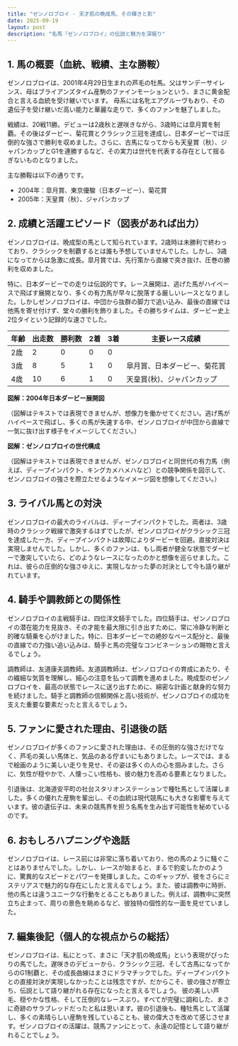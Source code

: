 ```yaml
---
title: "ゼンノロブロイ - 天才肌の晩成馬、その輝きと影"
date: 2025-09-19
layout: post
description: "名馬『ゼンノロブロイ』の伝説と魅力を深堀り"
---
```


## 1. 馬の概要（血統、戦績、主な勝鞍）

ゼンノロブロイは、2001年4月29日生まれの芦毛の牡馬。父はサンデーサイレンス、母はブライアンズタイム産駒のファインモーションという、まさに黄金配合と言える血統を受け継いでいます。  母系には名牝エアグルーヴもおり、その遺伝子を受け継いだ高い能力と華麗な走りで、多くのファンを魅了しました。

戦績は、20戦11勝。デビューは2歳秋と遅咲きながら、3歳時には皐月賞を制覇。その後はダービー、菊花賞とクラシック三冠を達成し、日本ダービーでは圧倒的な強さで勝利を収めました。さらに、古馬になってからも天皇賞（秋）、ジャパンカップとG1を連勝するなど、その実力は世代を代表する存在として揺るぎないものとなりました。

主な勝鞍は以下の通りです。

* 2004年：皐月賞、東京優駿（日本ダービー）、菊花賞
* 2005年：天皇賞（秋）、ジャパンカップ


## 2. 成績と活躍エピソード（図表があれば出力）

ゼンノロブロイは、晩成型の馬として知られています。2歳時は未勝利で終わっており、クラシックを制覇するとは誰も予想していませんでした。しかし、3歳になってからは急激に成長。皐月賞では、先行策から直線で突き抜け、圧巻の勝利を収めました。

特に、日本ダービーでの走りは伝説的です。レース展開は、逃げた馬がハイペースで飛ばす展開となり、多くの有力馬が早々に脱落する厳しいレースとなりました。しかしゼンノロブロイは、中団から抜群の脚力で追い込み、最後の直線では他馬を寄せ付けず、堂々の勝利を飾りました。その勝ちタイムは、ダービー史上2位タイという記録的な速さでした。

| 年齢 | 出走数 | 勝利数 | 2着 | 3着 | 主要レース成績 |
|---|---|---|---|---|---|
| 2歳 | 2 | 0 | 0 | 0 |  |
| 3歳 | 8 | 5 | 1 | 0 | 皐月賞、日本ダービー、菊花賞 |
| 4歳 | 10 | 6 | 1 | 0 | 天皇賞(秋)、ジャパンカップ |

**図解：2004年日本ダービー展開図**

（図解はテキストでは表現できませんが、想像力を働かせてください。逃げ馬がハイペースで飛ばし、多くの馬が失速する中、ゼンノロブロイが中団から直線で一気に抜け出す様子をイメージしてください。）


**図解：ゼンノロブロイの世代構成**

（図解はテキストでは表現できませんが、ゼンノロブロイと同世代の有力馬（例えば、ディープインパクト、キングカメハメハなど）との競争関係を図示して、ゼンノロブロイの強さを際立たせるようなイメージ図を想像してください。）


## 3. ライバル馬との対決

ゼンノロブロイの最大のライバルは、ディープインパクトでした。両者は、3歳時のクラシック戦線で激突するはずでしたが、ゼンノロブロイがクラシック三冠を達成した一方、ディープインパクトは故障によりダービーを回避。直接対決は実現しませんでした。しかし、多くのファンは、もし両者が健全な状態でダービーで激突していたら、どのようなレースになったのかと想像を巡らせました。これは、彼らの圧倒的な強さゆえに、実現しなかった夢の対決として今も語り継がれています。


## 4. 騎手や調教師との関係性

ゼンノロブロイの主戦騎手は、四位洋文騎手でした。四位騎手は、ゼンノロブロイの潜在能力を見抜き、その才能を最大限に引き出すために、常に冷静な判断と的確な騎乗を心がけました。特に、日本ダービーでの絶妙なペース配分と、最後の直線での力強い追い込みは、騎手と馬の完璧なコンビネーションの賜物と言えるでしょう。

調教師は、友道康夫調教師。友道調教師は、ゼンノロブロイの育成にあたり、その繊細な気質を理解し、細心の注意を払って調教を進めました。晩成型のゼンノロブロイを、最高の状態でレースに送り出すために、綿密な計画と献身的な努力を続けました。騎手と調教師の信頼関係と高い技術が、ゼンノロブロイの成功を支えた重要な要素だったと言えるでしょう。


## 5. ファンに愛された理由、引退後の話

ゼンノロブロイが多くのファンに愛された理由は、その圧倒的な強さだけでなく、芦毛の美しい馬体と、気品のある佇まいにもありました。レースでは、まるで絵画のように美しい走りを見せ、その姿は多くの人の心を掴みました。さらに、気性が穏やかで、人懐っこい性格も、彼の魅力を高める要素となりました。

引退後は、北海道安平町の社台スタリオンステーションで種牡馬として活躍しました。多くの優れた産駒を輩出し、その血統は現代競馬にも大きな影響を与えています。彼の遺伝子は、未来の競馬界を担う名馬を生み出す可能性を秘めているのです。


## 6. おもしろハプニングや逸話

ゼンノロブロイは、レース前には非常に落ち着いており、他の馬のように騒ぐことはありませんでした。しかし、レースが始まると、まるで豹変したかのように、驚異的なスピードとパワーを発揮しました。このギャップが、彼をさらにミステリアスで魅力的な存在にしたと言えるでしょう。また、彼は調教中に時折、他の馬とは違うユニークな行動をとることもありました。例えば、調教中に突然立ち止まって、周りの景色を眺めるなど、彼独特の個性的な一面を見せていました。


## 7. 編集後記（個人的な視点からの総括）

ゼンノロブロイは、私にとって、まさに「天才肌の晩成馬」という表現がぴったりの馬でした。遅咲きのデビューから、クラシック三冠、そして古馬になってからのG1制覇と、その成長曲線はまさにドラマチックでした。ディープインパクトとの直接対決が実現しなかったことは残念ですが、だからこそ、彼の強さが際立ち、伝説として語り継がれる存在になったと言えるでしょう。  彼の美しい芦毛、穏やかな性格、そして圧倒的なレースぶり。すべてが完璧に調和した、まさに奇跡のサラブレッドだったと私は思います。彼の引退後も、種牡馬として活躍し、多くの素晴らしい産駒を残していることも、彼の偉大さを改めて感じさせます。ゼンノロブロイの活躍は、競馬ファンにとって、永遠の記憶として語り継がれることでしょう。
